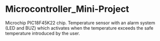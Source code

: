# Microcontroller_Mini-Project
Microchip PIC18F45K22 chip. Temperature sensor with an alarm system (LED and BUZ) which activates when the temperature exceeds the safe temperature introduced by the user.
